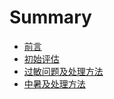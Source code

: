 # Summary

* [前言](README.md)
* [初始评估](chu-shi-ping-gu.md)
* [过敏问题及处理方法](guo-min-wen-ti-ji-chu-li-fang-fa.md)
* [中暑及处理方法](zhong-shu-ji-chu-li-fang-fa.md)


